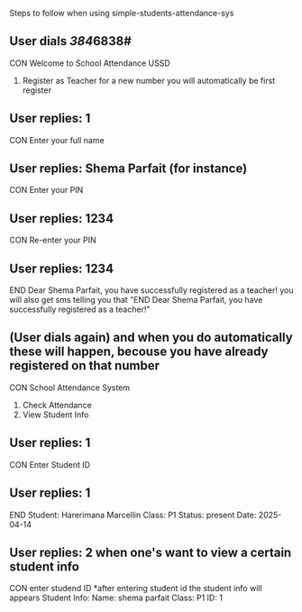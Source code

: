 Steps to follow when using simple-students-attendance-sys

## User dials *384*6838#

CON Welcome to School Attendance USSD

1. Register as Teacher for a new number you will automatically be first register

## User replies: 1

CON Enter your full name

## User replies: Shema Parfait (for instance)

CON Enter your PIN

## User replies: 1234

CON Re-enter your PIN

## User replies: 1234

END Dear Shema Parfait, you have successfully registered as a teacher!
you will also get sms telling you that "END Dear Shema Parfait, you have successfully registered as a teacher!"

## (User dials again) and when you do automatically these will happen, becouse you have already registered on that number

CON School Attendance System

1. Check Attendance
2. View Student Info

## User replies: 1

CON Enter Student ID

## User replies: 1

END Student: Harerimana Marcellin
Class: P1
Status: present
Date: 2025-04-14

## User replies: 2 when one's want to view a certain student info
CON enter studend ID 
*after entering student id the student info will appears
Student Info:
Name: shema parfait
Class: P1
ID: 1

